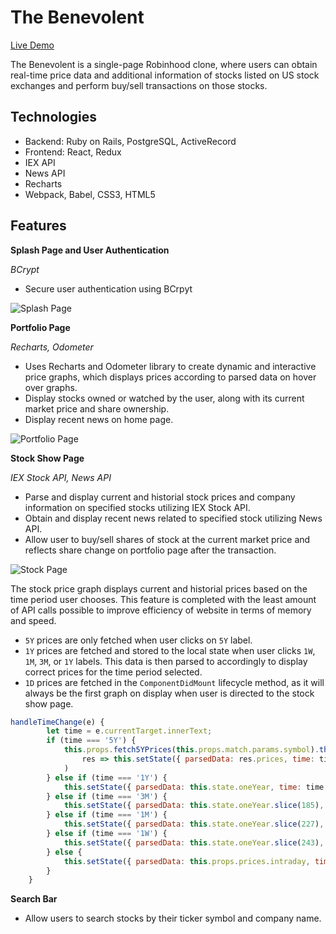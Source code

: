 # The Benevolent

[Live Demo](https://rh-robinhood-clone.herokuapp.com/)

The Benevolent is a single-page Robinhood clone, where users can obtain real-time price data and additional information of stocks listed on US stock exchanges and perform buy/sell transactions on those stocks.

## Technologies

* Backend: Ruby on Rails, PostgreSQL, ActiveRecord
* Frontend: React, Redux
* IEX API
* News API
* Recharts
* Webpack, Babel, CSS3, HTML5

## Features

**Splash Page and User Authentication**

*BCrypt*

* Secure user authentication using BCrpyt

![Splash Page](/public/splash-page.gif)

**Portfolio Page**

*Recharts, Odometer*

* Uses Recharts and Odometer library to create dynamic and interactive price graphs, which displays prices according to parsed data on hover over graphs.
* Display stocks owned or watched by the user, along with its current market price and share ownership.
* Display recent news on home page.

![Portfolio Page](/public/portfolio-page.gif)


**Stock Show Page**

*IEX Stock API, News API*

* Parse and display current and historial stock prices and company information on specified stocks utilizing IEX Stock API. 
* Obtain and display recent news related to specified stock utilizing News API.
* Allow user to buy/sell shares of stock at the current market price and reflects share change on portfolio page after the transaction.

![Stock Page](/public/stock-page.gif)

The stock price graph displays current and historial prices based on the time period user chooses. This feature is completed with the least amount of API calls possible to improve efficiency of website in terms of memory and speed. 

* `5Y` prices are only fetched when user clicks on `5Y` label.
* `1Y` prices are fetched and stored to the local state when user clicks `1W`, `1M`, `3M`, or `1Y` labels. This data is then parsed to accordingly to display correct prices for the time period selected.
* `1D` prices are fetched in the `ComponentDidMount` lifecycle method, as it will always be the first graph on display when user is directed to the stock show page.

```javascript
handleTimeChange(e) {
        let time = e.currentTarget.innerText;
        if (time === '5Y') {
            this.props.fetch5YPrices(this.props.match.params.symbol).then(
                res => this.setState({ parsedData: res.prices, time: time })
            )
        } else if (time === '1Y') {
            this.setState({ parsedData: this.state.oneYear, time: time });
        } else if (time === '3M') {
            this.setState({ parsedData: this.state.oneYear.slice(185), time: time });
        } else if (time === '1M') {
            this.setState({ parsedData: this.state.oneYear.slice(227), time: time });
        } else if (time === '1W') {
            this.setState({ parsedData: this.state.oneYear.slice(243), time: time });
        } else {
            this.setState({ parsedData: this.props.prices.intraday, time: time });
        }
    }
```

**Search Bar**

* Allow users to search stocks by their ticker symbol and company name.

